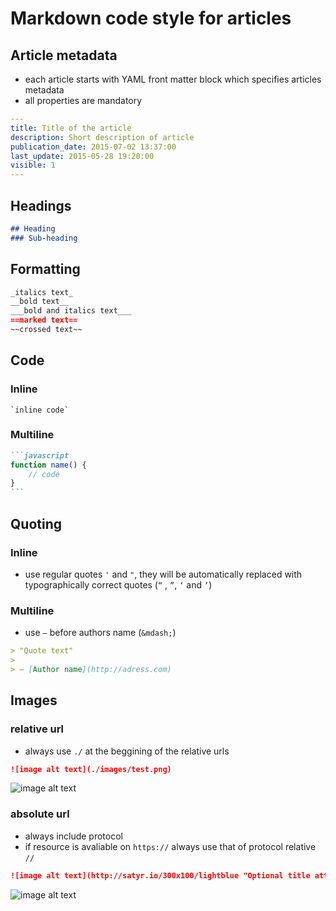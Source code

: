 # Markdown code style for articles

## Article metadata

- each article starts with YAML front matter block which specifies articles metadata
- all properties are mandatory

```YAML
---
title: Title of the article
description: Short description of article
publication_date: 2015-07-02 13:37:00
last_update: 2015-05-28 19:20:00
visible: 1
---
```

## Headings

```markdown
## Heading
### Sub-heading
```

## Formatting

```markdown
_italics text_
__bold text__
___bold and italics text___
==marked text==
~~crossed text~~
```

## Code

### Inline

`` `inline code` ``

### Multiline

````markdown
```javascript
function name() {
    // code
}
```
````

## Quoting

### Inline

- use regular quotes `'` and `"`, they will be automatically replaced with
typographically correct quotes (`“` , `”`, `‘` and `’`)

### Multiline

- use `—` before authors name (`&mdash;`)

```markdown
> "Quote text"
>
> — [Author name](http://adress.com)
```

## Images

### relative url

- always use `./` at the beggining of the relative urls

```markdown
![image alt text](./images/test.png)
```
![image alt text](./images/test.png)

### absolute url

- always include protocol
- if resource is avaliable on `https://` always use that of protocol relative `//`

```markdown
![image alt text](http://satyr.io/300x100/lightblue "Optional title attribute")
```
![image alt text](http://satyr.io/300x100/lightblue "Optional title attribute")
